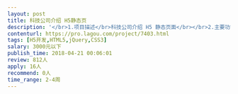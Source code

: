 ```yaml
---                
layout: post       
title: 科技公司介绍 H5静态页           
description: '</br>1.项目描述</br>科技公司介绍 H5 静态页面</br></br>2.主要功能点</br>文字，图片，页面之间切换</br>手机端，桌面端响应式</br></br>3.人员要求</br>精通html5, css, 任意一种JS</br>有审美，可以将设计图合理实现。</br></br>4.交付</br>1.将设计图功能实现</br>2.放置到服务器上，链接可访问</br>'     
contenturl: https://pro.lagou.com/project/7403.html      
tags: [H5开发,HTML5,jQuery,CSS3]            
salary: 3000元以下          
publish_time: 2018-04-21 00:06:01         
review: 812人                   
apply: 16人                   
recommend: 0人                   
time_range: 2-4周              
---                 
```

